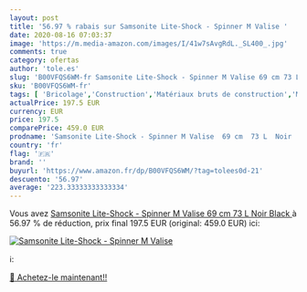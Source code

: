 ```yaml
---
layout: post
title: '56.97 % rabais sur Samsonite Lite-Shock - Spinner M Valise '
date: 2020-08-16 07:03:37
image: 'https://m.media-amazon.com/images/I/41w7sAvgRdL._SL400_.jpg'
comments: true
category: ofertas
author: 'tole.es'
slug: 'B00VFQS6WM-fr Samsonite Lite-Shock - Spinner M Valise 69 cm 73 L Noir Black'
sku: 'B00VFQS6WM-fr'
tags: [ 'Bricolage','Construction','Matériaux bruts de construction','Matériel de construction', ]
actualPrice: 197.5 EUR
currency: EUR
price: 197.5
comparePrice: 459.0 EUR
prodname: 'Samsonite Lite-Shock - Spinner M Valise  69 cm  73 L  Noir  Black '
country: 'fr'
flag: '🇫🇷'
brand: ''
buyurl: 'https://www.amazon.fr/dp/B00VFQS6WM/?tag=tolees0d-21'
descuento: '56.97'
average: '223.33333333333334'
---
```


Vous avez [Samsonite Lite-Shock - Spinner M Valise  69 cm  73 L  Noir  Black ](https://www.amazon.fr/dp/B00VFQS6WM/?tag=tolees0d-21)  à  56.97 % de réduction, prix final  197.5 EUR (original: 459.0 EUR) ici:

[![Samsonite Lite-Shock - Spinner M Valise ](https://m.media-amazon.com/images/I/41w7sAvgRdL._SL400_.jpg)](https://www.amazon.fr/dp/B00VFQS6WM/?tag=tolees0d-21)

ℹ️:


[🛒 Achetez-le maintenant!!](https://www.amazon.fr/dp/B00VFQS6WM/?tag=tolees0d-21)
